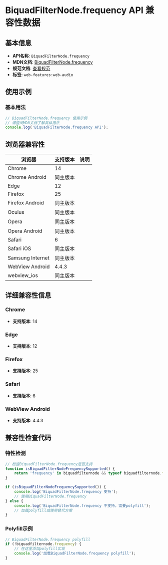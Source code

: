 # BiquadFilterNode.frequency API 兼容性数据

## 基本信息

- **API名称**: `BiquadFilterNode.frequency`
- **MDN文档**: [BiquadFilterNode.frequency](https://developer.mozilla.org/docs/Web/API/BiquadFilterNode/frequency)
- **规范文档**: [查看规范](https://webaudio.github.io/web-audio-api/#dom-biquadfilternode-frequency)
- **标签**: `web-features:web-audio`

## 使用示例

### 基本用法

```javascript
// BiquadFilterNode.frequency 使用示例
// 请查阅MDN文档了解具体用法
console.log('BiquadFilterNode.frequency API');
```

## 浏览器兼容性

| 浏览器 | 支持版本 | 说明 |
|--------|----------|------|
| Chrome | 14 |  |
| Chrome Android | 同主版本 |  |
| Edge | 12 |  |
| Firefox | 25 |  |
| Firefox Android | 同主版本 |  |
| Oculus | 同主版本 |  |
| Opera | 同主版本 |  |
| Opera Android | 同主版本 |  |
| Safari | 6 |  |
| Safari iOS | 同主版本 |  |
| Samsung Internet | 同主版本 |  |
| WebView Android | 4.4.3 |  |
| webview_ios | 同主版本 |  |

## 详细兼容性信息

### Chrome

- **支持版本**: 14

### Edge

- **支持版本**: 12

### Firefox

- **支持版本**: 25

### Safari

- **支持版本**: 6

### WebView Android

- **支持版本**: 4.4.3

## 兼容性检查代码

### 特性检测

```javascript
// 检查BiquadFilterNode.frequency是否支持
function isBiquadFilterNodeFrequencySupported() {
    return 'frequency' in biquadfilternode && typeof biquadfilternode.frequency === 'function';
}

if (isBiquadFilterNodeFrequencySupported()) {
    console.log('BiquadFilterNode.frequency 支持');
    // 使用BiquadFilterNode.frequency
} else {
    console.log('BiquadFilterNode.frequency 不支持，需要polyfill');
    // 加载polyfill或使用替代方案
}
```

### Polyfill示例

```javascript
// BiquadFilterNode.frequency polyfill
if (!biquadfilternode.frequency) {
    // 在这里添加polyfill实现
    console.log('加载BiquadFilterNode.frequency polyfill');
}
```

